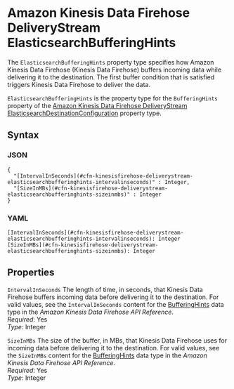 # Amazon Kinesis Data Firehose DeliveryStream ElasticsearchBufferingHints<a name="aws-properties-kinesisfirehose-deliverystream-elasticsearchbufferinghints"></a>

The `ElasticsearchBufferingHints` property type specifies how Amazon Kinesis Data Firehose \(Kinesis Data Firehose\) buffers incoming data while delivering it to the destination\. The first buffer condition that is satisfied triggers Kinesis Data Firehose to deliver the data\.

`ElasticsearchBufferingHints` is the property type for the `BufferingHints` property of the [Amazon Kinesis Data Firehose DeliveryStream ElasticsearchDestinationConfiguration](aws-properties-kinesisfirehose-deliverystream-elasticsearchdestinationconfiguration.md) property type\.

## Syntax<a name="aws-properties-kinesisfirehose-deliverystream-elasticsearchbufferinghints-syntax"></a>

### JSON<a name="aws-properties-kinesisfirehose-deliverystream-elasticsearchbufferinghints-syntax.json"></a>

```
{
  "[IntervalInSeconds](#cfn-kinesisfirehose-deliverystream-elasticsearchbufferinghints-intervalinseconds)" : Integer,
  "[SizeInMBs](#cfn-kinesisfirehose-deliverystream-elasticsearchbufferinghints-sizeinmbs)" : Integer
}
```

### YAML<a name="aws-properties-kinesisfirehose-deliverystream-elasticsearchbufferinghints-syntax.yaml"></a>

```
[IntervalInSeconds](#cfn-kinesisfirehose-deliverystream-elasticsearchbufferinghints-intervalinseconds): Integer
[SizeInMBs](#cfn-kinesisfirehose-deliverystream-elasticsearchbufferinghints-sizeinmbs): Integer
```

## Properties<a name="aws-properties-kinesisfirehose-deliverystream-elasticsearchbufferinghints-properties"></a>

`IntervalInSeconds`  <a name="cfn-kinesisfirehose-deliverystream-elasticsearchbufferinghints-intervalinseconds"></a>
The length of time, in seconds, that Kinesis Data Firehose buffers incoming data before delivering it to the destination\. For valid values, see the `IntervalInSeconds` content for the [BufferingHints](https://docs.aws.amazon.com/firehose/latest/APIReference/API_BufferingHints.html) data type in the *Amazon Kinesis Data Firehose API Reference*\.  
*Required*: Yes  
*Type*: Integer

`SizeInMBs`  <a name="cfn-kinesisfirehose-deliverystream-elasticsearchbufferinghints-sizeinmbs"></a>
The size of the buffer, in MBs, that Kinesis Data Firehose uses for incoming data before delivering it to the destination\. For valid values, see the `SizeInMBs` content for the [BufferingHints](https://docs.aws.amazon.com/firehose/latest/APIReference/API_BufferingHints.html) data type in the *Amazon Kinesis Data Firehose API Reference*\.  
*Required*: Yes  
*Type*: Integer